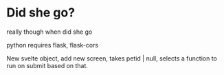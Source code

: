 # Did she go?

really though when did she go

python requires flask, flask-cors

New svelte object, add new screen, takes petid | null, selects a function to run on submit based on that. 